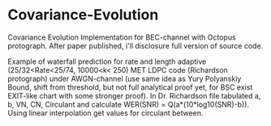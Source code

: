 # Covariance-Evolution

Covariance Evolution Implementation for BEC-channel with Octopus protograph. After paper published, i'll disclosure full version of source code.

Example of waterfall prediction for rate and length adaptive (25/32<Rate<25/74, 10000<k< 250) MET LDPC code (Richardson protograph) under AWGN-channel (use same idea as Yury Polyanskiy Bound, shift from threshold, but not full analytical proof yet, for BSC exist EXIT-like chart with some stronger proof). In Dr. Richardson file tabulated a, b, VN, CN, Circulant and calculate WER(SNR) = Q(a*(10*log10(SNR)-b)). Using linear interpolation get values for circulant between.
